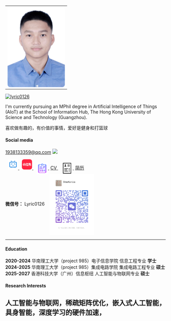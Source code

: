 <!-- 添加头像在右侧浮动显示 -->
<table align="right">
<tr>
  <td style="vertical-align: middle;">
    <img src="static/assets/img/photo.png" width="180" style="border-radius: 8px;">
  </td>
</tr>
</table>

[![lyric0126](https://img.shields.io/badge/lyric0126-github-blue?logo=github)](https://github.com/lyric0126)

I'm currently pursuing an MPhil degree in Artificial 
Intelligence of Things (AIoT) at the School of Information Hub, 
The Hong Kong University of Science and Technology (Guangzhou).

喜欢做有趣的，有价值的事情，爱好是健身和打篮球


#### Social media
1938133359@qq.com
<a href="https://v.douyin.com/pMJp7OYCM9k/" target="_blank" title="抖音">
  <img src="https://img.icons8.com/color/48/000000/tiktok--v1.png" width="32"/>
</a>
<!-- 本地 bilibili 图标 -->
<a href="https://b23.tv/iPn9WRK" target="_blank" title="哔哩哔哩" style="margin-left:8px;">
  <img src="static/assets/img/icons8-bilibili-50.png" width="32"/>
</a>

<!-- 本地小红书图标 -->
<a href="https://www.xiaohongshu.com/user/profile/6444f0950000000029011e8b" target="_blank" title="小红书" style="margin-left:8px;">
  <img src="static/assets/img/xiaohongshu.png" width="32"/>
</a>

<a href="static/assets/img/CV.pdf" target="_blank" title="点击查看我的CV" style="margin-left:10px;">
  <img src="static/assets/img/icons8-resume-50-2.png" alt="CV" width="36" style="vertical-align:middle;">
  <span style="margin-left:4px; font-size: 1em;">CV</span>
</a>
<a href="static/assets/img/jianli.pdf" target="_blank" title="点击查看我的简历" style="margin-left:10px;">
  <img src="static/assets/img/icons8-resume-50.png" width="36" alt="简历" style="vertical-align:middle;">
  <span style="margin-left:4px; font-size: 1em;">简历</span>
</a>

<br>
<strong>微信号：</strong> Lyric0126
<img src="static/assets/img/wechat_qr.png" alt="微信二维码" width="140" style="vertical-align: middle; margin-left: 12px;">

---

#### Education

<strong>2020-2024</strong> 华南理工大学（project 985）电子信息学院 信息工程专业 <strong>学士</strong>  
<strong>2024-2025</strong> 华南理工大学（project 985）集成电路学院 集成电路工程专业 <strong>硕士</strong>  
<strong>2025-2027</strong> 香港科技大学（广州）信息枢纽 人工智能与物联网专业 <strong>硕士</strong>


#### Research Interests
人工智能与物联网，稀疏矩阵优化，嵌入式人工智能，具身智能，深度学习的硬件加速，
---